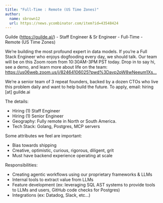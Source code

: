 ```yaml
---
title: "Full-Time : Remote (US Time Zones)"
author:
  name: sbrown12
  url: https://news.ycombinator.com/item?id=43548424
---
```

Guilde (<a href="https:&#x2F;&#x2F;guilde.ai&#x2F;" rel="nofollow">https:&#x2F;&#x2F;guilde.ai&#x2F;</a>) - Staff Engineer &amp; Sr Engineer - Full-Time - Remote (US Time Zones)

We’re building the most profound expert in data models. If you’re a Full Stack Engineer who enjoys dogfooding every day, we should talk. Our team will be on this Zoom room from 10:30AM-3PM PST today. Drop in to say hi, see a demo, and learn more about life on the team: <a href="https:&#x2F;&#x2F;us06web.zoom.us&#x2F;j&#x2F;82464106025?pwd%3Davp2pW8wNeeum1XskF3Ei5sLYcDoaR.1%26jst%3D2&amp;sa=D&amp;source=calendar&amp;ust=1743954669819591&amp;usg=AOvVaw12iUfE6Lu5X-aJgllGAhy2" rel="nofollow">https:&#x2F;&#x2F;us06web.zoom.us&#x2F;j&#x2F;82464106025?pwd%3Davp2pW8wNeeum1Xs...</a>

We’re a senior team of 3 repeat founders, backed by a dozen CTOs who live this problem daily and want to help build the future. To apply, email: hiring [at] guilde.ai

The details: 
- Hiring (1) Staff Engineer
- Hiring (1) Senior Engineer
- Geography: Fully remote in North or South America. 
- Tech Stack: Golang, Postgres, MCP servers

Some attributes we feel are important:
- Bias towards shipping
- Creative, optimistic, curious, rigorous, diligent, grit  
- Must have backend experience operating at scale

Responsibilities:
- Creating agentic workflows using our proprietary frameworks &amp; LLMs
- Internal tools to extract value from LLMs
- Feature development (ex: leveraging SQL AST systems to provide tools to LLMs and users, GitHub code checks for Postgres)
- Integrations (ex: Datadog, Slack, etc...)
<JobApplication />
